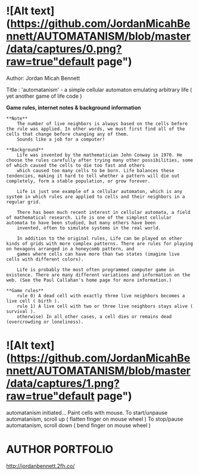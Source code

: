 ![Alt text](https://github.com/JordanMicahBennett/AUTOMATANISM/blob/master/data/captures/0.png?raw=true"default page")
============================================


Author: Jordan Micah Bennett

Title  : 'automatanism' - a simple cellular automaton emulating arbitrary life ( yet another game of life code )

**Game rules, internet notes & background information**

	**Note** 
		The number of live neighbors is always based on the cells before the rule was applied. In other words, we must first find all of the cells that change before changing any of them. 
		Sounds like a job for a computer!

	**Background**
		Life was invented by the mathematician John Conway in 1970. He choose the rules carefully after trying many other possibilities, some of which caused the cells to die too fast and others 
		which caused too many cells to be born. Life balances these tendencies, making it hard to tell whether a pattern will die out completely, form a stable population, or grow forever.
		
		Life is just one example of a cellular automaton, which is any system in which rules are applied to cells and their neighbors in a regular grid.
		
		There has been much recent interest in cellular automata, a field of mathematical research. Life is one of the simplest cellular automata to have been studied, but many others have been 
		invented, often to simulate systems in the real world.
		
		In addition to the original rules, Life can be played on other kinds of grids with more complex patterns. There are rules for playing on hexagons arranged in a honeycomb pattern, and
		games where cells can have more than two states (imagine live cells with different colors).
		
		Life is probably the most often programmed computer game in existence. There are many different variations and information on the web. (See the Paul Callahan's home page for more information.)
	
	**Game rules**
		rule 0) A dead cell with exactly three live neighbors becomes a live cell ( birth ).
		rule 1) A live cell with two or three live neighbors stays alive ( survival ).
		otherwise) In all other cases, a cell dies or remains dead (overcrowding or loneliness).



![Alt text](https://github.com/JordanMicahBennett/AUTOMATANISM/blob/master/data/captures/1.png?raw=true"default page")
============================================		


automatanism initiated...
Paint cells with mouse.
To start/unpause automatanism, scroll up ( flatten finger on mouse wheel )
To stop/pause automatanism, scroll down ( bend finger on mouse wheel )
     
     
     
AUTHOR PORTFOLIO
============================================
http://jordanbennett.2fh.co/ 
